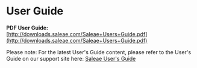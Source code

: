 # User Guide

**PDF User Guide:**  
[http://downloads.saleae.com/Saleae+Users+Guide.pdf](http://downloads.saleae.com/Saleae+Users+Guide.pdf)

Please note: For the latest User's Guide content, please refer to the User's Guide on our support site here: [Saleae User's Guide](http://support.saleae.com/hc/en-us/sections/201990573-Saleae-Users-Guide)


